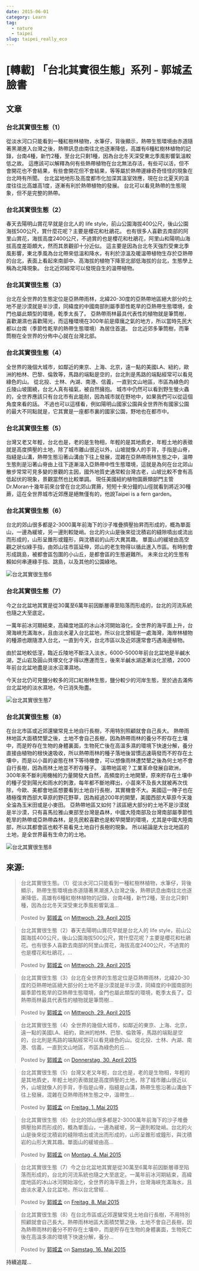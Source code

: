 ```yaml
---
date: 2015-06-01
category: Learn
tag: 
  - nature
  - taipei
slug: taipei_really_eco
---
```


# [轉載] 「台北其實很生態」系列 - 郭城孟臉書

## 文章

### 台北其實很生態（1）

從淡水河口只能看到一種紅樹林植物，水筆仔，背後顯示，熱帶生態環境由赤道隨著黑潮進入台灣之後，熱帶訊息由南往北也逐漸降低，高雄有6種紅樹林植物的記錄，台南4種，新竹2種，至台北只剩1種，因為台北冬天深受東北季風影響氣溫較低之故。
這應該可以解釋為何有些熱帶植物在台北無法存活，有些可以活，但不會開花也不會結果，有些會開花但不會結果，等等屬於熱帶邊緣奇奇怪怪的現象在台北時有所聞。
台北盆地地形及高度都市化加深其溫室效應，現在台北夏天的溫度往往比高雄高1度，逐漸有利於熱帶植物的發展。
台北可以看見熱帶的生態現象，但不是完整的熱帶。


### 台北其實很生態（2）

春天去陽明山賞花早就是台北人的 life style，前山公園海拔400公尺，後山公園海拔500公尺，賞什麼花呢？主要是櫻花和杜鵑花。
也有很多人喜歡去南部的阿里山賞花，海拔高度2400公尺，不過賞的也是櫻花和杜鵑花，阿里山和陽明山海拔高度差距頗大，然而其景觀卻十分近似。
這主要是因為台北冬天強烈受東北季風影響，東北季風為台北帶來低溫和降水，有利於涼溫及暖溫帶植物生存於亞熱帶的台北，表面上看起來南部中、高海拔的植物下降至北部低海拔的台北，生態學上稱為北降現象。
台北近郊經常可以發現自生的溫帶植物。

### 台北其實很生態（3）

台北在全世界的生態定位是亞熱帶雨林，北緯20-30度的亞熱帶地區絕大部分的土地不是沙漠就是半沙漠，同緯度的中國南部則屬季節性乾旱的亞熱帶生態環境，金門也屬此類型的環境，乾季太長了。
亞熱帶雨林最具代表性的植物就是筆筒樹，喜歡潮濕也喜歡陽光，而這種環境在300年前是瘴癘之氣的地方，所以當時先民大都以台南（季節性乾旱的熱帶生態環境）為居住首選。
台北近郊多筆筒樹，而筆筒樹在全世界的分佈中心就在台灣北部。

### 台北其實很生態（4）

全世界的幾個大城市，如鄰近的東京、上海、北京，遠一點的美國LA、紐約，歐洲的柏林、巴黎、倫敦等，馬路的端點是空的，台北則是馬路的端點經常可以看見綠色的山。
從北投、士林、內湖、南港、信義，一直到文山地區，市區為綠色的丘陵山坡圍繞，台北人真有福氣，被自然擁抱。
城市中仍然可以看到野生螢火蟲的，全世界應該只有台北市有此能耐，因為城市就在野地中，如果我們可以從這個角度來看的話。
不過也可以這樣看，例如陽明山國家公園與全世界所有國家公園的最大不同點就是，它其實是一座都市裏的國家公園，野地也在都市中。

### 台北其實很生態（5）

台灣又老又年輕，台北也是，老的是生物相，年輕的是其地貭史，年輕土地的表徵就是高度擠壓的土地，除了城市離山很近以外，山坡就像人的手背，手指是山脊，指縫是山溝，熱帶生態沿著山溝由下往上發展，混雜在亞熱帶雨林生態之中，溫帶生態則是沿著山脊由上往下逐漸溶入亞熱帶中性生態環境，這就是為何在台北郊山散步常常可見多變的景觀的主因，國外地質史通常較台灣古老，山坡比較不會有高低起伏的現象，景觀當然也比較單調。
現任美國紐約植物園蕨類部門主管Dr.Moran十幾年前來台曾在台北郊山賞蕨，短短十來分鐘的山徑就看到將近30種蕨，這在全世界城市近郊應是絕無僅有的，他說Taipei is a fern garden。

### 台北其實很生態（6）

台北的郊山很多都是2-3000萬年前海下的沙子堆疊擠壓抬昇而形成的，概為單面山，一邊為緩坡，另一邊則較陡峭。台北的火山是後來從沈積岩的縫隙噴出或流出而形成的，山形呈錐形或鐘形，與沈積岩的山形大異其趣。
單面山的緩坡由高空觀之狀似綠手指，由郊山往市區延伸，郊山的老生物得以循此進入市區。有時則會形成跳島，被都會區包圍的小山丘，是都會區的生態避難所。
未來台北的生態有賴如何串連綠手指、跳島，以及其他的公園綠地。

![台北其實很生態6](../../../assets/blog/2015/taipei_really_eco6.jpg)

### 台北其實很生態（7）

今之台北盆地其實是從30萬至6萬年前因斷層導至陷落而形成的，台北的河流系統也隨之大至底定。

一萬年前冰河期結束，高緯度地區的冰山冰河開始溶化，全世界的海平面上升，台灣海峽充滿海水，且由淡水灌入台北盆地，所以台北曾經是一處海灣，海岸林植物的種源也跟隨漂入台北，一直到今天，台北市區以及近郊還常會巧遇海邊植物。

由於盆地較低漥，臨近丘陵地不斷注入淡水，6000-5000年前台北盆地是半鹹水湖，芝山岩及圓山貝塚文化才得以應運而生，後來半鹹水湖逐漸淡化淤積，2000年前台北盆地盡是淡水沼澤濕地。

今天台北仍可見鹽分較多的河口紅樹林生態，鹽分較少的河岸生態，至於過去滿佈台北盆地的淡水濕地，今已消失殆盡。

![台北其實很生態7](../../../assets/blog/2015/taipei_really_eco7.jpg)

### 台北其實很生態（8）

在台北市區或近郊還蠻常見土地自行長樹，不用特別照顧就會自己長大。
熱帶雨林地區大面積焚墾之後，土地不會自己長樹，因為熱帶雨林的養分不貯存在土壤中，而是貯存在生物的身體裏面，生物死亡後在高溫多濕的環境下快速分解，養分直接由植物的根快速吸收，所以熱帶雨林的種子落地後習慣迅速萌發而不貯存在土壤中，而是以小苗的姿態在林下等待機會，可以想像雨林遭焚墾之後為何土地不會自行長樹，因為雨林土地並不貯存種子。
溫帶地區呢？工業革命發展自歐洲，300年來不斷利用機械的力量開發大自然，高頻度的土地開墾，原來貯存在土壤中的種子受到陽光和雨水的刺激，每年都不斷地釋出，小苗來不及長大就被再次伐除，今歐、美都會地區想要看到土地自行長樹，其實機會不大。美國這一陣子也在積極復育西部大草原的野花野草，因為經過200年的開墾，美國西部大草原今天幾全淪為玉米田或是小麥田。
亞熱帶地區又如何？該區絕大部分的土地不是沙漠就是半沙漠，只有喜馬拉雅山東部至台灣是森林，中國大陸南部及台灣南部屬季節性乾旱的熱帶或亞熱帶森林，是先民較喜歡也是較早開墾的環境，尤其是中國大陸南部，所以其都會區也較不易看見土地自行長樹的現象。
所以結論是大台北地區的土地，是全世界最有生命力的土地。

![台北其實很生態8](../../../assets/blog/2015/taipei_really_eco8.jpg)


## 來源:

<div id="fb-root"></div><script>(function(d, s, id) {  var js, fjs = d.getElementsByTagName(s)[0];  if (d.getElementById(id)) return;  js = d.createElement(s); js.id = id;  js.src = "//connect.facebook.net/de_DE/sdk.js#xfbml=1&version=v2.3";  fjs.parentNode.insertBefore(js, fjs);}(document, 'script', 'facebook-jssdk'));</script><div class="fb-post" data-href="https://www.facebook.com/kuocmntu/posts/1597807163809215" data-width="500"><div class="fb-xfbml-parse-ignore"><blockquote cite="https://www.facebook.com/kuocmntu/posts/1597807163809215"><p>&#x53f0;&#x5317;&#x5176;&#x5be6;&#x5f88;&#x751f;&#x614b;&#x3002;&#xff08;1&#xff09;&#x5f9e;&#x6de1;&#x6c34;&#x6cb3;&#x53e3;&#x53ea;&#x80fd;&#x770b;&#x5230;&#x4e00;&#x7a2e;&#x7d05;&#x6a39;&#x6797;&#x690d;&#x7269;&#xff0c;&#x6c34;&#x7b46;&#x4ed4;&#xff0c;&#x80cc;&#x5f8c;&#x986f;&#x793a;&#xff0c;&#x71b1;&#x5e36;&#x751f;&#x614b;&#x74b0;&#x5883;&#x7531;&#x8d64;&#x9053;&#x96a8;&#x8457;&#x9ed1;&#x6f6e;&#x9032;&#x5165;&#x53f0;&#x7063;&#x4e4b;&#x5f8c;&#xff0c;&#x71b1;&#x5e36;&#x8a0a;&#x606f;&#x7531;&#x5357;&#x5f80;&#x5317;&#x4e5f;&#x9010;&#x6f38;&#x964d;&#x4f4e;&#xff0c;&#x9ad8;&#x96c4;&#x6709;6&#x7a2e;&#x7d05;&#x6a39;&#x6797;&#x690d;&#x7269;&#x7684;&#x8a18;&#x9304;&#xff0c;&#x53f0;&#x5357;4&#x7a2e;&#xff0c;&#x65b0;&#x7af9;2&#x7a2e;&#xff0c;&#x81f3;&#x53f0;&#x5317;&#x53ea;&#x5269;1&#x7a2e;&#xff0c;&#x56e0;&#x70ba;&#x53f0;&#x5317;&#x51ac;&#x5929;&#x6df1;&#x53d7;&#x6771;&#x5317;&#x5b63;&#x98a8;&#x5f71;&#x97ff;&#x6c23;&#x6eab;...</p>Posted by <a href="https://www.facebook.com/kuocmntu">郭城孟</a> on <a href="https://www.facebook.com/kuocmntu/posts/1597807163809215">Mittwoch, 29. April 2015</a></blockquote></div></div>

<div id="fb-root"></div><script>(function(d, s, id) {  var js, fjs = d.getElementsByTagName(s)[0];  if (d.getElementById(id)) return;  js = d.createElement(s); js.id = id;  js.src = "//connect.facebook.net/de_DE/sdk.js#xfbml=1&version=v2.3";  fjs.parentNode.insertBefore(js, fjs);}(document, 'script', 'facebook-jssdk'));</script><div class="fb-post" data-href="https://www.facebook.com/kuocmntu/posts/1597841137139151" data-width="500"><div class="fb-xfbml-parse-ignore"><blockquote cite="https://www.facebook.com/kuocmntu/posts/1597841137139151"><p>&#x53f0;&#x5317;&#x5176;&#x5be6;&#x5f88;&#x751f;&#x614b;&#xff08;2&#xff09;&#x6625;&#x5929;&#x53bb;&#x967d;&#x660e;&#x5c71;&#x8cde;&#x82b1;&#x65e9;&#x5c31;&#x662f;&#x53f0;&#x5317;&#x4eba;&#x7684; life style&#xff0c;&#x524d;&#x5c71;&#x516c;&#x5712;&#x6d77;&#x62d4;400&#x516c;&#x5c3a;&#xff0c;&#x5f8c;&#x5c71;&#x516c;&#x5712;&#x6d77;&#x62d4;500&#x516c;&#x5c3a;&#xff0c;&#x8cde;&#x4ec0;&#x9ebc;&#x82b1;&#x5462;&#xff1f;&#x4e3b;&#x8981;&#x662f;&#x6afb;&#x82b1;&#x548c;&#x675c;&#x9d51;&#x82b1;&#x3002;&#x4e5f;&#x6709;&#x5f88;&#x591a;&#x4eba;&#x559c;&#x6b61;&#x53bb;&#x5357;&#x90e8;&#x7684;&#x963f;&#x91cc;&#x5c71;&#x8cde;&#x82b1;&#xff0c;&#x6d77;&#x62d4;&#x9ad8;&#x5ea6;2400&#x516c;&#x5c3a;&#xff0c;&#x4e0d;&#x904e;&#x8cde;&#x7684;&#x4e5f;&#x662f;&#x6afb;&#x82b1;&#x548c;&#x675c;&#x9d51;&#x82b1;&#xff0c;...</p>Posted by <a href="https://www.facebook.com/kuocmntu">郭城孟</a> on <a href="https://www.facebook.com/kuocmntu/posts/1597841137139151">Mittwoch, 29. April 2015</a></blockquote></div></div>

<div id="fb-root"></div><script>(function(d, s, id) {  var js, fjs = d.getElementsByTagName(s)[0];  if (d.getElementById(id)) return;  js = d.createElement(s); js.id = id;  js.src = "//connect.facebook.net/de_DE/sdk.js#xfbml=1&version=v2.3";  fjs.parentNode.insertBefore(js, fjs);}(document, 'script', 'facebook-jssdk'));</script><div class="fb-post" data-href="https://www.facebook.com/kuocmntu/posts/1597871343802797" data-width="500"><div class="fb-xfbml-parse-ignore"><blockquote cite="https://www.facebook.com/kuocmntu/posts/1597871343802797"><p>&#x53f0;&#x5317;&#x5176;&#x5be6;&#x5f88;&#x751f;&#x614b;&#xff08;3&#xff09;&#x53f0;&#x5317;&#x5728;&#x5168;&#x4e16;&#x754c;&#x7684;&#x751f;&#x614b;&#x5b9a;&#x4f4d;&#x662f;&#x4e9e;&#x71b1;&#x5e36;&#x96e8;&#x6797;&#xff0c;&#x5317;&#x7def;20-30&#x5ea6;&#x7684;&#x4e9e;&#x71b1;&#x5e36;&#x5730;&#x5340;&#x7d55;&#x5927;&#x90e8;&#x5206;&#x7684;&#x571f;&#x5730;&#x4e0d;&#x662f;&#x6c99;&#x6f20;&#x5c31;&#x662f;&#x534a;&#x6c99;&#x6f20;&#xff0c;&#x540c;&#x7def;&#x5ea6;&#x7684;&#x4e2d;&#x570b;&#x5357;&#x90e8;&#x5247;&#x5c6c;&#x5b63;&#x7bc0;&#x6027;&#x4e7e;&#x65f1;&#x7684;&#x4e9e;&#x71b1;&#x5e36;&#x751f;&#x614b;&#x74b0;&#x5883;&#xff0c;&#x91d1;&#x9580;&#x4e5f;&#x5c6c;&#x6b64;&#x985e;&#x578b;&#x7684;&#x74b0;&#x5883;&#xff0c;&#x4e7e;&#x5b63;&#x592a;&#x9577;&#x4e86;&#x3002;&#x4e9e;&#x71b1;&#x5e36;&#x96e8;&#x6797;&#x6700;&#x5177;&#x4ee3;&#x8868;&#x6027;&#x7684;&#x690d;&#x7269;&#x5c31;&#x662f;&#x7b46;&#x7b52;&#x6a39;...</p>Posted by <a href="https://www.facebook.com/kuocmntu">郭城孟</a> on <a href="https://www.facebook.com/kuocmntu/posts/1597871343802797">Mittwoch, 29. April 2015</a></blockquote></div></div>

<div id="fb-root"></div><script>(function(d, s, id) {  var js, fjs = d.getElementsByTagName(s)[0];  if (d.getElementById(id)) return;  js = d.createElement(s); js.id = id;  js.src = "//connect.facebook.net/de_DE/sdk.js#xfbml=1&version=v2.3";  fjs.parentNode.insertBefore(js, fjs);}(document, 'script', 'facebook-jssdk'));</script><div class="fb-post" data-href="https://www.facebook.com/kuocmntu/posts/1598402123749719" data-width="500"><div class="fb-xfbml-parse-ignore"><blockquote cite="https://www.facebook.com/kuocmntu/posts/1598402123749719"><p>&#x53f0;&#x5317;&#x5176;&#x5be6;&#x5f88;&#x751f;&#x614b;&#xff08;4&#xff09;&#x5168;&#x4e16;&#x754c;&#x7684;&#x5e7e;&#x500b;&#x5927;&#x57ce;&#x5e02;&#xff0c;&#x5982;&#x9130;&#x8fd1;&#x7684;&#x6771;&#x4eac;&#x3001;&#x4e0a;&#x6d77;&#x3001;&#x5317;&#x4eac;&#xff0c;&#x9060;&#x4e00;&#x9ede;&#x7684;&#x7f8e;&#x570b;LA&#x3001;&#x7d10;&#x7d04;&#xff0c;&#x6b50;&#x6d32;&#x7684;&#x67cf;&#x6797;&#x3001;&#x5df4;&#x9ece;&#x3001;&#x502b;&#x6566;&#x7b49;&#xff0c;&#x99ac;&#x8def;&#x7684;&#x7aef;&#x9ede;&#x662f;&#x7a7a;&#x7684;&#xff0c;&#x53f0;&#x5317;&#x5247;&#x662f;&#x99ac;&#x8def;&#x7684;&#x7aef;&#x9ede;&#x7d93;&#x5e38;&#x53ef;&#x4ee5;&#x770b;&#x898b;&#x7da0;&#x8272;&#x7684;&#x5c71;&#x3002;&#x5f9e;&#x5317;&#x6295;&#x3001;&#x58eb;&#x6797;&#x3001;&#x5167;&#x6e56;&#x3001;&#x5357;&#x6e2f;&#x3001;&#x4fe1;&#x7fa9;&#xff0c;&#x4e00;&#x76f4;&#x5230;&#x6587;&#x5c71;&#x5730;&#x5340;&#xff0c;&#x5e02;&#x5340;&#x70ba;&#x7da0;&#x8272;&#x7684;&#x4e18;...</p>Posted by <a href="https://www.facebook.com/kuocmntu">郭城孟</a> on <a href="https://www.facebook.com/kuocmntu/posts/1598402123749719">Donnerstag, 30. April 2015</a></blockquote></div></div>

<div id="fb-root"></div><script>(function(d, s, id) {  var js, fjs = d.getElementsByTagName(s)[0];  if (d.getElementById(id)) return;  js = d.createElement(s); js.id = id;  js.src = "//connect.facebook.net/de_DE/sdk.js#xfbml=1&version=v2.3";  fjs.parentNode.insertBefore(js, fjs);}(document, 'script', 'facebook-jssdk'));</script><div class="fb-post" data-href="https://www.facebook.com/kuocmntu/posts/1598736007049664" data-width="500"><div class="fb-xfbml-parse-ignore"><blockquote cite="https://www.facebook.com/kuocmntu/posts/1598736007049664"><p>&#x53f0;&#x5317;&#x5176;&#x5be6;&#x5f88;&#x751f;&#x614b;&#xff08;5&#xff09;&#x53f0;&#x7063;&#x53c8;&#x8001;&#x53c8;&#x5e74;&#x8f15;&#xff0c;&#x53f0;&#x5317;&#x4e5f;&#x662f;&#xff0c;&#x8001;&#x7684;&#x662f;&#x751f;&#x7269;&#x76f8;&#xff0c;&#x5e74;&#x8f15;&#x7684;&#x662f;&#x5176;&#x5730;&#x8cad;&#x53f2;&#xff0c;&#x5e74;&#x8f15;&#x571f;&#x5730;&#x7684;&#x8868;&#x5fb5;&#x5c31;&#x662f;&#x9ad8;&#x5ea6;&#x64e0;&#x58d3;&#x7684;&#x571f;&#x5730;&#xff0c;&#x9664;&#x4e86;&#x57ce;&#x5e02;&#x96e2;&#x5c71;&#x5f88;&#x8fd1;&#x4ee5;&#x5916;&#xff0c;&#x5c71;&#x5761;&#x5c31;&#x50cf;&#x4eba;&#x7684;&#x624b;&#x80cc;&#xff0c;&#x624b;&#x6307;&#x662f;&#x5c71;&#x810a;&#xff0c;&#x6307;&#x7e2b;&#x662f;&#x5c71;&#x6e9d;&#xff0c;&#x71b1;&#x5e36;&#x751f;&#x614b;&#x6cbf;&#x8457;&#x5c71;&#x6e9d;&#x7531;&#x4e0b;&#x5f80;&#x4e0a;&#x767c;&#x5c55;&#xff0c;&#x6df7;&#x96dc;&#x5728;&#x4e9e;&#x71b1;&#x5e36;&#x96e8;&#x6797;&#x751f;&#x614b;&#x4e4b;&#x4e2d;&#xff0c;&#x6eab;&#x5e36;&#x751f;...</p>Posted by <a href="https://www.facebook.com/kuocmntu">郭城孟</a> on <a href="https://www.facebook.com/kuocmntu/posts/1598736007049664">Freitag, 1. Mai 2015</a></blockquote></div></div>

<div id="fb-root"></div><script>(function(d, s, id) {  var js, fjs = d.getElementsByTagName(s)[0];  if (d.getElementById(id)) return;  js = d.createElement(s); js.id = id;  js.src = "//connect.facebook.net/de_DE/sdk.js#xfbml=1&version=v2.3";  fjs.parentNode.insertBefore(js, fjs);}(document, 'script', 'facebook-jssdk'));</script><div class="fb-post" data-href="https://www.facebook.com/kuocmntu/posts/1599831120273486:0" data-width="500"><div class="fb-xfbml-parse-ignore"><blockquote cite="https://www.facebook.com/kuocmntu/posts/1599831120273486:0"><p>&#x53f0;&#x5317;&#x5176;&#x5be6;&#x5f88;&#x751f;&#x614b;&#xff08;6&#xff09;&#x53f0;&#x5317;&#x7684;&#x90ca;&#x5c71;&#x5f88;&#x591a;&#x90fd;&#x662f;2-3000&#x842c;&#x5e74;&#x524d;&#x6d77;&#x4e0b;&#x7684;&#x6c99;&#x5b50;&#x5806;&#x758a;&#x64e0;&#x58d3;&#x62ac;&#x6607;&#x800c;&#x5f62;&#x6210;&#x7684;&#xff0c;&#x6982;&#x70ba;&#x55ae;&#x9762;&#x5c71;&#xff0c;&#x4e00;&#x908a;&#x70ba;&#x7de9;&#x5761;&#xff0c;&#x53e6;&#x4e00;&#x908a;&#x5247;&#x8f03;&#x9661;&#x5ced;&#x3002;&#x53f0;&#x5317;&#x7684;&#x706b;&#x5c71;&#x662f;&#x5f8c;&#x4f86;&#x5f9e;&#x6c88;&#x7a4d;&#x5ca9;&#x7684;&#x7e2b;&#x9699;&#x5674;&#x51fa;&#x6216;&#x6d41;&#x51fa;&#x800c;&#x5f62;&#x6210;&#x7684;&#xff0c;&#x5c71;&#x5f62;&#x5448;&#x9310;&#x5f62;&#x6216;&#x9418;&#x5f62;&#xff0c;&#x8207;&#x6c88;&#x7a4d;&#x5ca9;&#x7684;&#x5c71;&#x5f62;&#x5927;&#x7570;&#x5176;&#x8da3;&#x3002;&#x55ae;&#x9762;&#x5c71;&#x7684;&#x7de9;&#x5761;&#x7531;&#x9ad8;...</p>Posted by <a href="https://www.facebook.com/kuocmntu">郭城孟</a> on <a href="https://www.facebook.com/kuocmntu/posts/1599831120273486:0">Montag, 4. Mai 2015</a></blockquote></div></div>

<div id="fb-root"></div><script>(function(d, s, id) {  var js, fjs = d.getElementsByTagName(s)[0];  if (d.getElementById(id)) return;  js = d.createElement(s); js.id = id;  js.src = "//connect.facebook.net/de_DE/sdk.js#xfbml=1&version=v2.3";  fjs.parentNode.insertBefore(js, fjs);}(document, 'script', 'facebook-jssdk'));</script><div class="fb-post" data-href="https://www.facebook.com/kuocmntu/posts/1601717500084848:0" data-width="500"><div class="fb-xfbml-parse-ignore"><blockquote cite="https://www.facebook.com/kuocmntu/posts/1601717500084848:0"><p>&#x53f0;&#x5317;&#x5176;&#x5be6;&#x5f88;&#x751f;&#x614b;&#xff08;7&#xff09;&#x4eca;&#x4e4b;&#x53f0;&#x5317;&#x76c6;&#x5730;&#x5176;&#x5be6;&#x662f;&#x5f9e;30&#x842c;&#x81f3;6&#x842c;&#x5e74;&#x524d;&#x56e0;&#x65b7;&#x5c64;&#x5c0e;&#x81f3;&#x9677;&#x843d;&#x800c;&#x5f62;&#x6210;&#x7684;&#xff0c;&#x53f0;&#x5317;&#x7684;&#x6cb3;&#x6d41;&#x7cfb;&#x7d71;&#x4e5f;&#x96a8;&#x4e4b;&#x5927;&#x81f3;&#x5e95;&#x5b9a;&#x3002;&#x4e00;&#x842c;&#x5e74;&#x524d;&#x51b0;&#x6cb3;&#x671f;&#x7d50;&#x675f;&#xff0c;&#x9ad8;&#x7def;&#x5ea6;&#x5730;&#x5340;&#x7684;&#x51b0;&#x5c71;&#x51b0;&#x6cb3;&#x958b;&#x59cb;&#x6eb6;&#x5316;&#xff0c;&#x5168;&#x4e16;&#x754c;&#x7684;&#x6d77;&#x5e73;&#x9762;&#x4e0a;&#x5347;&#xff0c;&#x53f0;&#x7063;&#x6d77;&#x5cfd;&#x5145;&#x6eff;&#x6d77;&#x6c34;&#xff0c;&#x4e14;&#x7531;&#x6de1;&#x6c34;&#x704c;&#x5165;&#x53f0;&#x5317;&#x76c6;&#x5730;&#xff0c;&#x6240;&#x4ee5;&#x53f0;&#x5317;&#x66fe;&#x7d93;...</p>Posted by <a href="https://www.facebook.com/kuocmntu">郭城孟</a> on <a href="https://www.facebook.com/kuocmntu/posts/1601717500084848:0">Freitag, 8. Mai 2015</a></blockquote></div></div>

<div id="fb-root"></div><script>(function(d, s, id) {  var js, fjs = d.getElementsByTagName(s)[0];  if (d.getElementById(id)) return;  js = d.createElement(s); js.id = id;  js.src = "//connect.facebook.net/de_DE/sdk.js#xfbml=1&version=v2.3";  fjs.parentNode.insertBefore(js, fjs);}(document, 'script', 'facebook-jssdk'));</script><div class="fb-post" data-href="https://www.facebook.com/kuocmntu/posts/1605483283041603:0" data-width="500"><div class="fb-xfbml-parse-ignore"><blockquote cite="https://www.facebook.com/kuocmntu/posts/1605483283041603:0"><p>&#x53f0;&#x5317;&#x5176;&#x5be6;&#x5f88;&#x751f;&#x614b;&#xff08;8&#xff09;&#x5728;&#x53f0;&#x5317;&#x5e02;&#x5340;&#x6216;&#x8fd1;&#x90ca;&#x9084;&#x883b;&#x5e38;&#x898b;&#x571f;&#x5730;&#x81ea;&#x884c;&#x9577;&#x6a39;&#xff0c;&#x4e0d;&#x7528;&#x7279;&#x5225;&#x7167;&#x9867;&#x5c31;&#x6703;&#x81ea;&#x5df1;&#x9577;&#x5927;&#x3002;&#x71b1;&#x5e36;&#x96e8;&#x6797;&#x5730;&#x5340;&#x5927;&#x9762;&#x7a4d;&#x711a;&#x58be;&#x4e4b;&#x5f8c;&#xff0c;&#x571f;&#x5730;&#x4e0d;&#x6703;&#x81ea;&#x5df1;&#x9577;&#x6a39;&#xff0c;&#x56e0;&#x70ba;&#x71b1;&#x5e36;&#x96e8;&#x6797;&#x7684;&#x990a;&#x5206;&#x4e0d;&#x8caf;&#x5b58;&#x5728;&#x571f;&#x58e4;&#x4e2d;&#xff0c;&#x800c;&#x662f;&#x8caf;&#x5b58;&#x5728;&#x751f;&#x7269;&#x7684;&#x8eab;&#x9ad4;&#x88cf;&#x9762;&#xff0c;&#x751f;&#x7269;&#x6b7b;&#x4ea1;&#x5f8c;&#x5728;&#x9ad8;&#x6eab;&#x591a;&#x6fd5;&#x7684;&#x74b0;&#x5883;&#x4e0b;&#x5feb;&#x901f;&#x5206;&#x89e3;&#xff0c;&#x990a;&#x5206;...</p>Posted by <a href="https://www.facebook.com/kuocmntu">郭城孟</a> on <a href="https://www.facebook.com/kuocmntu/posts/1605483283041603:0">Samstag, 16. Mai 2015</a></blockquote></div></div>

持續追蹤...
